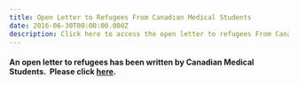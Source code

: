 ```yaml
---
title: Open Letter to Refugees From Canadian Medical Students
date: 2016-06-30T00:00:00.000Z
description: Click here to access the open letter to refugees From Canadian medical students
---
```



#### An open letter to refugees has been written by Canadian Medical Students. &nbsp;Please click&nbsp;[here](/files/updates/openletterrefugeesfinal.pdf).